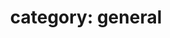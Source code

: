 ---
layout: category
title: "category: general"
category: general
permalink: /categories/general/
---